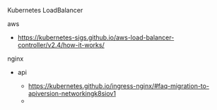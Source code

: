 Kubernetes LoadBalancer

aws

- <https://kubernetes-sigs.github.io/aws-load-balancer-controller/v2.4/how-it-works/>

nginx

- api

  - <https://kubernetes.github.io/ingress-nginx/#faq-migration-to-apiversion-networkingk8siov1>
  - 
